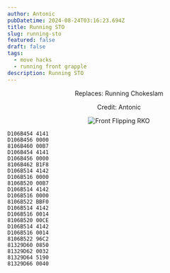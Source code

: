 ```yaml
---
author: Antonic
pubDatetime: 2024-08-24T03:16:23.694Z
title: Running STO
slug: running-sto
featured: false
draft: false
tags:
  - move hacks
  - running front grapple
description: Running STO
---
```

<center>
Replaces: Running Chokeslam <p>
Credit: Antonic

![Front Flipping RKO](/assets/running-sto.gif)
</center>

```text
D106B454 4141
D106B456 0000
8106B460 00B7
D106B454 4141
D106B456 0000
8106B462 B1F8
D106B514 4142
D106B516 0000
8106B520 00B7
D106B514 4142
D106B516 0000
8106B522 BBF0
D106B514 4142
D106B516 0014
8106B520 00CE
D106B514 4142
D106B516 0014
8106B522 96C2
81329D60 0850
81329D62 0032
81329D64 5190
81329D66 0040
```
